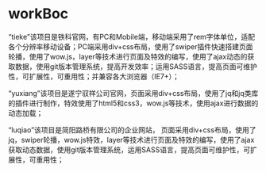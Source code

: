 # workBoc
“tieke”该项目是铁科官网，有PC和Mobile端，移动端采用了rem字体单位，适配各个分辨率移动设备；PC端采用div+css布局，使用了swiper插件快速搭建页面轮播，使用了wow.js，layer等技术进行页面及特效的编写，使用了ajax动态的获取数据，使用git版本管理系统，提高开发效率；运用SASS语言，提高页面可维护性，可扩展性，可重用性；并兼容各大浏览器（IE7+）；

“yuxiang”该项目是遂宁驭祥公司官网，页面采用div+css布局，使用了jq和jq类库的插件进行制作，特效使用了html5和css3，wow.js等技术，使用ajax进行数据的动态加载；

“luqiao”该项目是简阳路桥有限公司的企业网站，
页面采用div+css布局，使用了jq，swiper轮播，wow.js特效，layer等技术进行页面及特效的编写，使用了ajax获取动态数据，使用git版本管理系统，运用SASS语言，提高页面可维护性，可扩展性，可重用性；
